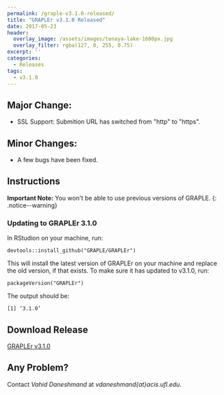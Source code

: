 ```yaml
---
permalink: /graple-v3.1.0-released/
title: "GRAPLEr v3.1.0 Released"
date: 2017-05-23
header:
  overlay_image: /assets/images/tenaya-lake-1600px.jpg
  overlay_filter: rgba(127, 0, 255, 0.75)
excerpt: ''
categories:
  - Releases
tags:
  - v3.1.0
---
```

## Major Change:

* SSL Support: Submition URL has switched from "http" to "https".

## Minor Changes:

* A few bugs have been fixed.

## Instructions

**Important Note:** You won't be able to use previous versions of GRAPLE.
{: .notice--warning}

### Updating to GRAPLEr 3.1.0

In RStudion on your machine, run:

```
devtools::install_github("GRAPLE/GRAPLEr")
```

This will install the latest version of GRAPLEr on your machine and replace the old version, if that exists.
To make sure it has updated to v3.1.0, run:

```
packageVersion("GRAPLEr")
```

The output should be:

```
[1] ‘3.1.0’
```

## Download Release

[GRAPLEr v3.1.0](https://github.com/GRAPLE/GRAPLEr/releases/tag/v3.1.0)

## Any Problem?

Contact *Vahid Daneshmand* at *vdaneshmand{at}acis.ufl.edu*.

